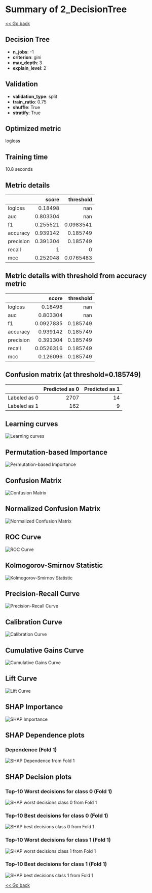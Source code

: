 # Summary of 2_DecisionTree

[<< Go back](../README.md)


## Decision Tree
- **n_jobs**: -1
- **criterion**: gini
- **max_depth**: 3
- **explain_level**: 2

## Validation
 - **validation_type**: split
 - **train_ratio**: 0.75
 - **shuffle**: True
 - **stratify**: True

## Optimized metric
logloss

## Training time

10.8 seconds

## Metric details
|           |    score |   threshold |
|:----------|---------:|------------:|
| logloss   | 0.18498  | nan         |
| auc       | 0.803304 | nan         |
| f1        | 0.255521 |   0.0983541 |
| accuracy  | 0.939142 |   0.185749  |
| precision | 0.391304 |   0.185749  |
| recall    | 1        |   0         |
| mcc       | 0.252048 |   0.0765483 |


## Metric details with threshold from accuracy metric
|           |     score |   threshold |
|:----------|----------:|------------:|
| logloss   | 0.18498   |  nan        |
| auc       | 0.803304  |  nan        |
| f1        | 0.0927835 |    0.185749 |
| accuracy  | 0.939142  |    0.185749 |
| precision | 0.391304  |    0.185749 |
| recall    | 0.0526316 |    0.185749 |
| mcc       | 0.126096  |    0.185749 |


## Confusion matrix (at threshold=0.185749)
|              |   Predicted as 0 |   Predicted as 1 |
|:-------------|-----------------:|-----------------:|
| Labeled as 0 |             2707 |               14 |
| Labeled as 1 |              162 |                9 |

## Learning curves
![Learning curves](learning_curves.png)

## Permutation-based Importance
![Permutation-based Importance](permutation_importance.png)
## Confusion Matrix

![Confusion Matrix](confusion_matrix.png)


## Normalized Confusion Matrix

![Normalized Confusion Matrix](confusion_matrix_normalized.png)


## ROC Curve

![ROC Curve](roc_curve.png)


## Kolmogorov-Smirnov Statistic

![Kolmogorov-Smirnov Statistic](ks_statistic.png)


## Precision-Recall Curve

![Precision-Recall Curve](precision_recall_curve.png)


## Calibration Curve

![Calibration Curve](calibration_curve_curve.png)


## Cumulative Gains Curve

![Cumulative Gains Curve](cumulative_gains_curve.png)


## Lift Curve

![Lift Curve](lift_curve.png)



## SHAP Importance
![SHAP Importance](shap_importance.png)

## SHAP Dependence plots

### Dependence (Fold 1)
![SHAP Dependence from Fold 1](learner_fold_0_shap_dependence.png)

## SHAP Decision plots

### Top-10 Worst decisions for class 0 (Fold 1)
![SHAP worst decisions class 0 from Fold 1](learner_fold_0_shap_class_0_worst_decisions.png)
### Top-10 Best decisions for class 0 (Fold 1)
![SHAP best decisions class 0 from Fold 1](learner_fold_0_shap_class_0_best_decisions.png)
### Top-10 Worst decisions for class 1 (Fold 1)
![SHAP worst decisions class 1 from Fold 1](learner_fold_0_shap_class_1_worst_decisions.png)
### Top-10 Best decisions for class 1 (Fold 1)
![SHAP best decisions class 1 from Fold 1](learner_fold_0_shap_class_1_best_decisions.png)

[<< Go back](../README.md)
